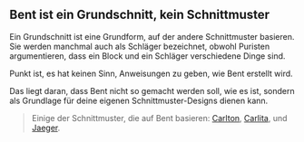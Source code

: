 ## Bent ist ein Grundschnitt, kein Schnittmuster

Ein Grundschnitt ist eine Grundform, auf der andere Schnittmuster basieren. Sie werden manchmal auch als Schläger bezeichnet, obwohl Puristen argumentieren, dass ein Block und ein Schläger verschiedene Dinge sind.

Punkt ist, es hat keinen Sinn, Anweisungen zu geben, wie Bent erstellt wird.

Das liegt daran, dass Bent nicht so gemacht werden soll, wie es ist, sondern als Grundlage für deine eigenen Schnittmuster-Designs dienen kann.

> Einige der Schnittmuster, die auf Bent basieren: [Carlton](/patterns/carlton), [Carlita](/patterns/carlita), und [Jaeger](/patterns/jaeger).
